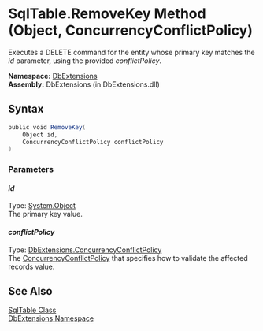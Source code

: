 SqlTable.RemoveKey Method (Object, ConcurrencyConflictPolicy)
=============================================================
Executes a DELETE command for the entity whose primary key matches the *id* parameter, using the provided *conflictPolicy*.

**Namespace:** [DbExtensions][1]  
**Assembly:** DbExtensions (in DbExtensions.dll)

Syntax
------

```csharp
public void RemoveKey(
	Object id,
	ConcurrencyConflictPolicy conflictPolicy
)
```

### Parameters

#### *id*
Type: [System.Object][2]  
The primary key value.

#### *conflictPolicy*
Type: [DbExtensions.ConcurrencyConflictPolicy][3]  
The [ConcurrencyConflictPolicy][3] that specifies how to validate the affected records value.


See Also
--------
[SqlTable Class][4]  
[DbExtensions Namespace][1]  

[1]: ../README.md
[2]: http://msdn.microsoft.com/en-us/library/e5kfa45b
[3]: ../ConcurrencyConflictPolicy/README.md
[4]: README.md